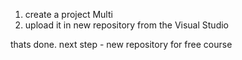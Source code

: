 1) create a project Multi
2) upload it in new repository from the Visual Studio

thats done. next step - new repository for free course
